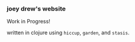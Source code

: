 ### joey drew's website

Work in Progress!

written in clojure using `hiccup`, `garden`, and `stasis`.

